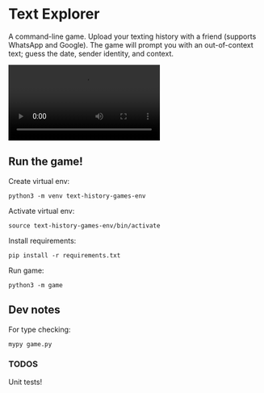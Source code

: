# Text Explorer
A command-line game. Upload your texting history with a friend (supports WhatsApp and Google). The game will prompt you with an out-of-context text; guess the date, sender identity, and context.

![Screen recording of the game](https://github.com/rye-welz-geselowitz/text-history-games/blob/main/readme-screen-recording.mov?raw=true)

## Run the game!
Create virtual env:
```
python3 -m venv text-history-games-env
```

Activate virtual env:

```
source text-history-games-env/bin/activate
```

Install requirements:

```
pip install -r requirements.txt
```
Run game:
```
python3 -m game
```

## Dev notes 
For type checking:
```
mypy game.py
```

### TODOS
Unit tests! 